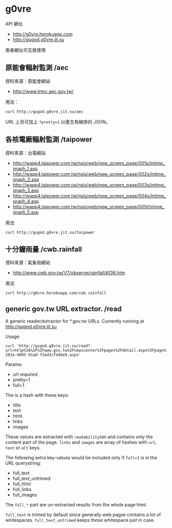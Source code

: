 # g0vre

API 網址

* http://g0vre.herokuapp.com
* http://gugod.g0vre.jit.su

兩者網址可互換使用

## 原能會輻射監測 /aec

資料來源：原能會網站

- http://www.trmc.aec.gov.tw/

用法：

    curl http://gugod.g0vre.jit.su/aec

URL 上另可加上 `?pretty=1` 以產生有縮排的 JSON。

## 各核電廠輻射監測 /taipower

資料來源：台電網站

- http://wapp4.taipower.com.tw/nsis/web/new_screen_page/001s/intime_graph_1.asp
- http://wapp4.taipower.com.tw/nsis/web/new_screen_page/002s/intime_graph_2.asp
- http://wapp4.taipower.com.tw/nsis/web/new_screen_page/003s/intime_graph_3.asp
- http://wapp4.taipower.com.tw/nsis/web/new_screen_page/004s/intime_graph_4.asp
- http://wapp4.taipower.com.tw/nsis/web/new_screen_page/005l/intime_graph_5.asp

用法

    curl http://gugod.g0vre.jit.su/taipower

## 十分鐘雨量 /cwb.rainfall

資料來源：氣象局網站

- http://www.cwb.gov.tw/V7/observe/rainfall/A136.htm

用法 

    curl http://g0vre.herokuapp.com/cwb.rainfall

## generic gov.tw URL extractor. /read

A generic reader/extractor for *.gov.tw URLs. Currently running at http://gugod.g0vre.jit.su

Usage:

    curl 'http://gugod.g0vre.jit.su/read?url=http%3A%2F%2Fwww.gov.tw%2Fnewscenter%2Fpages%2Fdetail.aspx%3Fpage%3D52e41ec5-283a-4095-91ad-f3ad3cfd4be9.aspx'

Params:

- url *required*
- pretty=1
- full=1

The is a hash with these keys:

- title
- text
- html
- links
- images

These values are extracted with `readabilitySAX` and contains only the content part of the page.
`links` and `images` are array of hashes with `url`, `text` or `alt` keys.

The following extra key-values would be included only if `full=1` is in the URL querystring:

- full_text
- full_text_untrimed
- full_html
- full_links
- full_images

The `full_*` part are un-extracted results from the whole page html.

`full_text` is trimed by default since generally web pagse contains a lot of whitespaces.
`full_text_untrimed` keeps those whitespace just in case.
